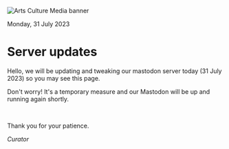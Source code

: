 ![Arts Culture Media banner](https://cdn.artsculture.media/site_uploads/files/000/000/007/@2x/59468878e74d2dc1.png)

Monday, 31 July 2023 
# Server updates

Hello, we will be updating and tweaking our mastodon server today (31 July 2023) so you may see this page.

Don't worry! It's a temporary measure and our Mastodon will be up and running again shortly.  

&nbsp;  

Thank you for your patience. 

*Curator*
